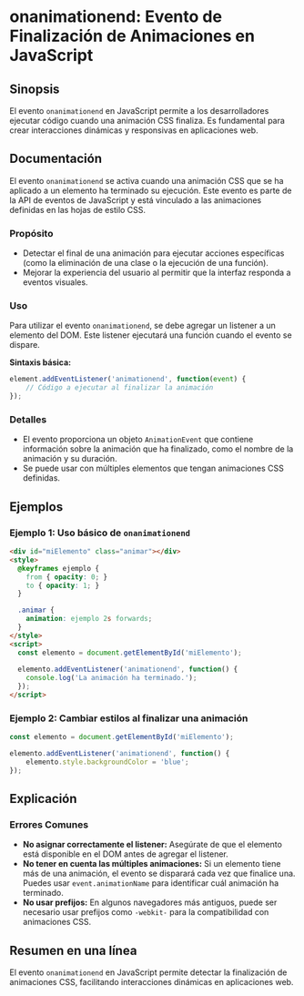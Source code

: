 <!--
Meta Description: # onanimationend: Evento de Finalización de Animaciones en JavaScript ## Sinopsis El evento `onanimationend` en JavaScript permite a los desarrollador...
Meta Keywords: una, animación, evento, elemento, que
-->

# onanimationend: Evento de Finalización de Animaciones en JavaScript

## Sinopsis
El evento `onanimationend` en JavaScript permite a los desarrolladores ejecutar código cuando una animación CSS finaliza. Es fundamental para crear interacciones dinámicas y responsivas en aplicaciones web.

## Documentación
El evento `onanimationend` se activa cuando una animación CSS que se ha aplicado a un elemento ha terminado su ejecución. Este evento es parte de la API de eventos de JavaScript y está vinculado a las animaciones definidas en las hojas de estilo CSS.

### Propósito
- Detectar el final de una animación para ejecutar acciones específicas (como la eliminación de una clase o la ejecución de una función).
- Mejorar la experiencia del usuario al permitir que la interfaz responda a eventos visuales.

### Uso
Para utilizar el evento `onanimationend`, se debe agregar un listener a un elemento del DOM. Este listener ejecutará una función cuando el evento se dispare. 

**Sintaxis básica:**
```javascript
element.addEventListener('animationend', function(event) {
    // Código a ejecutar al finalizar la animación
});
```

### Detalles
- El evento proporciona un objeto `AnimationEvent` que contiene información sobre la animación que ha finalizado, como el nombre de la animación y su duración.
- Se puede usar con múltiples elementos que tengan animaciones CSS definidas.

## Ejemplos
### Ejemplo 1: Uso básico de `onanimationend`
```html
<div id="miElemento" class="animar"></div>
<style>
  @keyframes ejemplo {
    from { opacity: 0; }
    to { opacity: 1; }
  }

  .animar {
    animation: ejemplo 2s forwards;
  }
</style>
<script>
  const elemento = document.getElementById('miElemento');
  
  elemento.addEventListener('animationend', function() {
    console.log('La animación ha terminado.');
  });
</script>
```

### Ejemplo 2: Cambiar estilos al finalizar una animación
```javascript
const elemento = document.getElementById('miElemento');

elemento.addEventListener('animationend', function() {
    elemento.style.backgroundColor = 'blue';
});
```

## Explicación
### Errores Comunes
- **No asignar correctamente el listener:** Asegúrate de que el elemento está disponible en el DOM antes de agregar el listener.
- **No tener en cuenta las múltiples animaciones:** Si un elemento tiene más de una animación, el evento se disparará cada vez que finalice una. Puedes usar `event.animationName` para identificar cuál animación ha terminado.
- **No usar prefijos:** En algunos navegadores más antiguos, puede ser necesario usar prefijos como `-webkit-` para la compatibilidad con animaciones CSS.

## Resumen en una línea
El evento `onanimationend` en JavaScript permite detectar la finalización de animaciones CSS, facilitando interacciones dinámicas en aplicaciones web.
